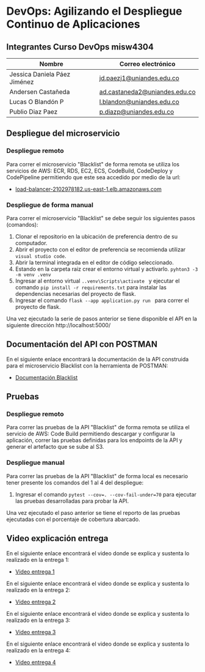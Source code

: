 # DevOps: Agilizando el Despliegue Continuo de Aplicaciones

## Integrantes Curso DevOps misw4304  

|Nombre                        |Correo electrónico                          |
|------------------------------|---------------------------------|
|Jessica Daniela Páez Jiménez  |jd.paezj1@uniandes.edu.co         |
|Andersen Castañeda            |ad.castaneda2@uniandes.edu.co       |
|Lucas O Blandón P             |l.blandon@uniandes.edu.co        |
|Publio Diaz Paez              |p.diazp@uniandes.edu.co  |

## Despliegue del microservicio

### Despliegue remoto

Para correr el microservicio "Blacklist" de forma remota se utiliza los servicios de AWS: ECR, RDS, EC2, ECS, CodeBuild, CodeDeploy y CodePipeline permitiendo que este sea accedido por medio de la url:

- [load-balancer-2102978182.us-east-1.elb.amazonaws.com](load-balancer-2102978182.us-east-1.elb.amazonaws.com)

### Despliegue de forma manual

Para correr el microservicio "Blacklist" se debe seguir los siguientes pasos (comandos):

1. Clonar el repositorio en la ubicación de preferencia dentro de su computador.
2. Abrir el proyecto con el editor de preferencia se recomienda utilizar <code>visual studio code</code>.
3. Abrir la terminal integrada en el editor de código seleccionado.
4. Estando en la carpeta raiz crear el entorno virtual y activarlo. <code>pyhton3 -3 -m venv .venv</code>
4. Ingresar al entorno virtual <code>.\.venv\Scripts\activate </code> y ejecutar el comando  <code>pip install -r requirements.txt</code> para instalar las dependencias necesarias del proyecto de flask.
5. Ingresar el comando <code>flask --app application.py run </code> para correr el proyecto de flask.

Una vez ejecutado la serie de pasos anterior se tiene disponible el API en la siguiente dirección http://localhost:5000/

## Documentación del API  con POSTMAN

En el siguiente enlace encontrará la documentación de la API construida para el microservicio Blacklist con la herramienta de POSTMAN:

- [Documentación Blacklist](https://documenter.getpostman.com/view/21689315/2sAXxTdBYh)

## Pruebas

### Despliegue remoto

Para correr las pruebas de la API "Blacklist" de forma remota se utiliza el servicio de AWS: Code Build permitiendo descargar y configurar la aplicación, correr las pruebas definidas para los endpoints de la API y generar el artefacto que se sube al S3.

### Despliegue manual

Para correr las pruebas de la API "Blacklist" de forma local es necesario tener presente los comandos del 1 al 4 del despliegue:

1. Ingresar el comando <code>pytest --cov=. --cov-fail-under=70</code> para ejecutar las pruebas desarrolladas para probar la API.

Una vez ejecutado el paso anterior se tiene el reporto de las pruebas ejecutadas con el porcentaje de cobertura abarcado.

## Video explicación entrega

En el siguiente enlace encontrará el video donde se explica y sustenta lo realizado en la entrega 1:

- [Video entrega 1](https://uniandes-my.sharepoint.com/:v:/g/personal/j_padilla_uniandes_edu_co/EQHt8U9MWc1Llw3dnPQICkgBzzYvLugPOEQtyAY-dGPkGQ?nav=eyJyZWZlcnJhbEluZm8iOnsicmVmZXJyYWxBcHAiOiJPbmVEcml2ZUZvckJ1c2luZXNzIiwicmVmZXJyYWxBcHBQbGF0Zm9ybSI6IldlYiIsInJlZmVycmFsTW9kZSI6InZpZXciLCJyZWZlcnJhbFZpZXciOiJNeUZpbGVzTGlua0NvcHkifX0&e=ZbFJ0F)

En el siguiente enlace encontrará el video donde se explica y sustenta lo realizado en la entrega 2:

- [Video entrega 2](https://uniandes-my.sharepoint.com/:v:/g/personal/j_padilla_uniandes_edu_co/Ee9Faxzdh9RNvTqQ4pKuufQBbEPkQ4vOTMLaHz6EZW0Pag?nav=eyJyZWZlcnJhbEluZm8iOnsicmVmZXJyYWxBcHAiOiJPbmVEcml2ZUZvckJ1c2luZXNzIiwicmVmZXJyYWxBcHBQbGF0Zm9ybSI6IldlYiIsInJlZmVycmFsTW9kZSI6InZpZXciLCJyZWZlcnJhbFZpZXciOiJNeUZpbGVzTGlua0NvcHkifX0&e=9mqaSP)

En el siguiente enlace encontrará el video donde se explica y sustenta lo realizado en la entrega 3:

- [Video entrega 3](https://uniandes-my.sharepoint.com/:v:/g/personal/j_padilla_uniandes_edu_co/EeoOu0oNIP5NqjdoQlQCfGYBF9kB7lKBxlrN3a04Ann9YQ?nav=eyJyZWZlcnJhbEluZm8iOnsicmVmZXJyYWxBcHAiOiJPbmVEcml2ZUZvckJ1c2luZXNzIiwicmVmZXJyYWxBcHBQbGF0Zm9ybSI6IldlYiIsInJlZmVycmFsTW9kZSI6InZpZXciLCJyZWZlcnJhbFZpZXciOiJNeUZpbGVzTGlua0NvcHkifX0&e=qDs7vD)

En el siguiente enlace encontrará el video donde se explica y sustenta lo realizado en la entrega 4:

- [Video entrega 4](https://uniandes-my.sharepoint.com/:v:/g/personal/j_padilla_uniandes_edu_co/ERIwn3ov729KsqSBfoehxhkBhw58DkjeoJ2JtIiiEHUWUA?nav=eyJyZWZlcnJhbEluZm8iOnsicmVmZXJyYWxBcHAiOiJPbmVEcml2ZUZvckJ1c2luZXNzIiwicmVmZXJyYWxBcHBQbGF0Zm9ybSI6IldlYiIsInJlZmVycmFsTW9kZSI6InZpZXciLCJyZWZlcnJhbFZpZXciOiJNeUZpbGVzTGlua0NvcHkifX0&e=WUiNYW)
